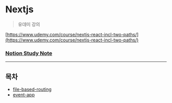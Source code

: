 # Nextjs

> 유데미 강의

[https://www.udemy.com/course/nextjs-react-incl-two-paths/](https://www.udemy.com/course/nextjs-react-incl-two-paths/)

### [Notion Study Note](https://leejinyang.notion.site/c97aa81f9b4b4a3e92062f07f842ccf0)

---

## 목차

- [file-based-routing](file-based-routing/README.md)
- [event-app](event-app/README.md)
